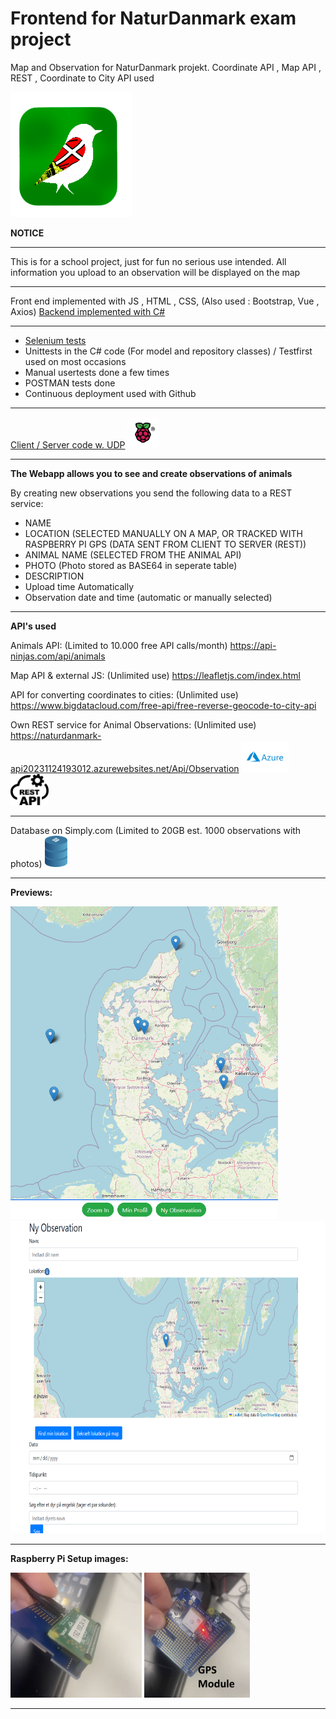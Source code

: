 # Frontend for NaturDanmark exam project
Map and Observation for NaturDanmark projekt. Coordinate API , Map API , REST , Coordinate to City API used

<img src="fotos/logo.png" alt="logo" style="height: 200px;">

**NOTICE**
_______________________________________________________
This is for a school project, just for fun no serious use intended.
All information you upload to an observation will be displayed on the map 
_______________________________________________________

Front end implemented with  JS , HTML , CSS, (Also used : Bootstrap, Vue , Axios)
[Backend implemented with C#](https://github.com/eudk/naturdanmark-api)
_______________________________________________________
- [Selenium tests](https://github.com/eudk/naturdanmark-tests)
- Unittests in the C# code (For model and repository classes) / Testfirst used on most occasions
- Manual usertests done a few times
- POSTMAN tests done
- Continuous deployment used with Github

_______________________________________________________
[Client / Server code w. UDP](https://github.com/eudk/naturdanmark-raspberrypi)
<img src="fotos/gitpreview/pilogo.png" alt="logo" style="height: 50px;">

_______________________________________________________
**The Webapp allows you to see and create observations of animals**

By creating new observations you send the following data to a REST service:
- NAME
- LOCATION (SELECTED MANUALLY ON A MAP, OR TRACKED WITH RASPBERRY PI GPS (DATA SENT FROM CLIENT TO SERVER (REST))
- ANIMAL NAME (SELECTED FROM THE ANIMAL API)
- PHOTO  (Photo stored as BASE64 in seperate table)
- DESCRIPTION
- Upload time Automatically
- Observation date and time (automatic or manually selected)
________________________________________________________

**API's used**

Animals API: (Limited to 10.000 free API calls/month)
https://api-ninjas.com/api/animals

Map API & external JS: (Unlimited use)
https://leafletjs.com/index.html


API for converting coordinates to cities: (Unlimited use)
https://www.bigdatacloud.com/free-api/free-reverse-geocode-to-city-api

Own REST service for Animal Observations: (Unlimited use)
https://naturdanmark-api20231124193012.azurewebsites.net/Api/Observation
<img src="fotos/gitpreview/azure.png" alt="logo" style="height: 50px;">
<img src="fotos/gitpreview/rest.png" alt="logo" style="height: 50px;">

_________________________________________________________________

Database on Simply.com (Limited to 20GB est. 1000 observations with photos)
<img src="fotos/gitpreview/db.png" alt="logo" style="height: 50px;">

_________________________________________________________________
**Previews:**

<img src="fotos/gitpreview/preview1.png" style="height: 500px;">
<img src="fotos/gitpreview/preview2.png" style="height: 500px;">

_________________________________________________________________
**Raspberry Pi Setup images:**


<img src="fotos/gitpreview/pi.png" alt="logo" style="height: 200px;">
<img src="fotos/gitpreview/gps.png" alt="gps" style="height: 200px;">

_________________________________________________________________


